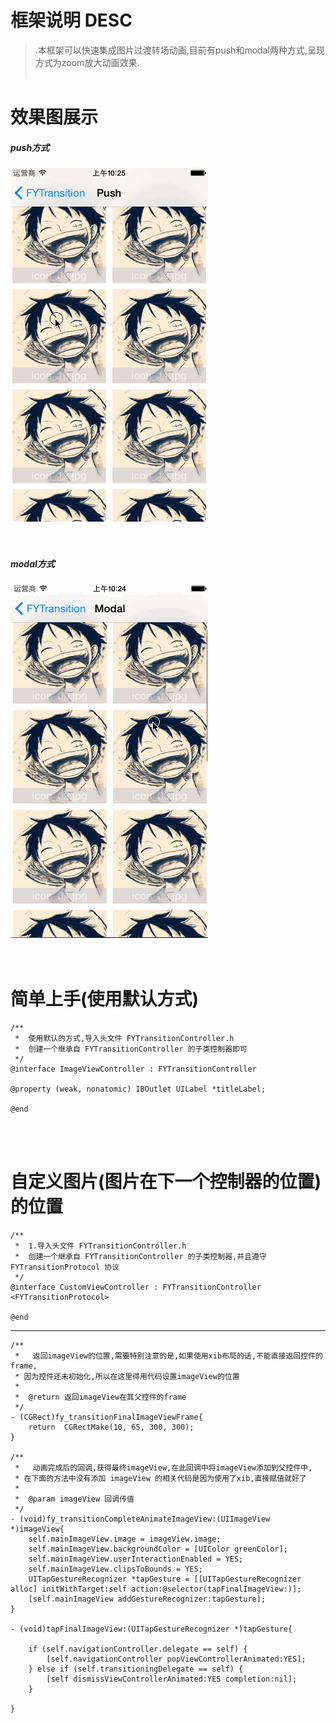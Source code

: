 <br /> <br />

框架说明 DESC
===============
>.本框架可以快速集成图片过渡转场动画,目前有push和modal两种方式,呈现方式为zoom放大动画效果.<br /><br />

效果图展示
===============


##### push方式
![image](./FYTransitionExample/gif/push.gif)<br /><br /><br />

##### modal方式
![image](./FYTransitionExample/gif/modal.gif)<br /><br /><br />


简单上手(使用默认方式)
===============

    /**
     *  使用默认的方式,导入头文件 FYTransitionController.h
     *  创建一个继承自 FYTransitionController 的子类控制器即可
     */
    @interface ImageViewController : FYTransitionController 

    @property (weak, nonatomic) IBOutlet UILabel *titleLabel;

    @end

<br /> <br />

自定义图片(图片在下一个控制器的位置)的位置
===================================
    /**
     *  1.导入头文件 FYTransitionController.h
     *  创建一个继承自 FYTransitionController 的子类控制器,并且遵守 FYTransitionProtocol 协议
     */
    @interface CustomViewController : FYTransitionController <FYTransitionProtocol>

    @end
--------------------------
    /**
     *   返回imageView的位置,需要特别注意的是,如果使用xib布局的话,不能直接返回控件的frame,
     * 因为控件还未初始化,所以在这里得用代码设置imageView的位置
     *
     *  @return 返回imageView在其父控件的frame
     */
    - (CGRect)fy_transitionFinalImageViewFrame{
        return  CGRectMake(10, 65, 300, 300);
    }

    /**
     *   动画完成后的回调,获得最终imageView,在此回调中将imageView添加到父控件中,
     * 在下面的方法中没有添加 imageView 的相关代码是因为使用了xib,直接赋值就好了
     *
     *  @param imageView 回调传值
     */
    - (void)fy_transitionCompleteAnimateImageView:(UIImageView *)imageView{
        self.mainImageView.image = imageView.image;
        self.mainImageView.backgroundColor = [UIColor greenColor];
        self.mainImageView.userInteractionEnabled = YES;
        self.mainImageView.clipsToBounds = YES;
        UITapGestureRecognizer *tapGesture = [[UITapGestureRecognizer alloc] initWithTarget:self action:@selector(tapFinalImageView:)];
        [self.mainImageView addGestureRecognizer:tapGesture];
    }

    - (void)tapFinalImageView:(UITapGestureRecognizer *)tapGesture{

        if (self.navigationController.delegate == self) {
            [self.navigationController popViewControllerAnimated:YES];
        } else if (self.transitioningDelegate == self) {
            [self dismissViewControllerAnimated:YES completion:nil];
        }

    }

<br /><br />